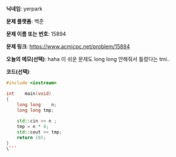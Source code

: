 **닉네임**: yerpark

**문제 플랫폼**: 백준

**문제 이름 또는 번호**: 15894

**문제 링크**: https://www.acmicpc.net/problem/15894

**오늘의 메모(선택)**: haha 이 쉬운 문제도 long long 안해줘서 틀렸다는 tmi..

**코드(선택)**:

```c++
#include <iostream>

int    main(void)
{
    long long    n;
    long long tmp;
    
    std::cin >> n ;
    tmp = n * 4;
    std::cout << tmp;
    return (0);
}
\```
